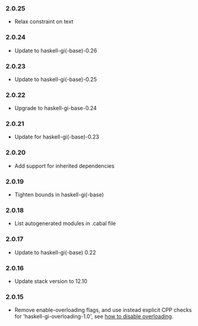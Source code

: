 ### 2.0.25

+ Relax constraint on text

### 2.0.24

+ Update to haskell-gi(-base)-0.26

### 2.0.23

+ Update to haskell-gi(-base)-0.25

### 2.0.22

+ Upgrade to haskell-gi-base-0.24

### 2.0.21

+ Update for haskell-gi(-base)-0.23

### 2.0.20

+ Add support for inherited dependencies

### 2.0.19

+ Tighten bounds in haskell-gi(-base)

### 2.0.18

+ List autogenerated modules in .cabal file

### 2.0.17

+ Update to haskell-gi(-base) 0.22

### 2.0.16

+ Update stack version to 12.10

### 2.0.15

+ Remove enable-overloading flags, and use instead explicit CPP checks for 'haskell-gi-overloading-1.0', see [how to disable overloading](https://github.com/haskell-gi/haskell-gi/wiki/Overloading\#disabling-overloading).

